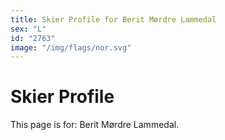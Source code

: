 ```yaml
---
title: Skier Profile for Berit Mørdre Lammedal
sex: "L"
id: "2763"
image: "/img/flags/nor.svg" 
---
```


# Skier Profile

This page is for: Berit Mørdre Lammedal.
    